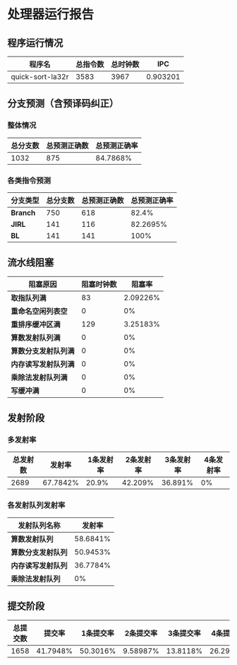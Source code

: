 # 处理器运行报告
## 程序运行情况
|程序名|总指令数|总时钟数|IPC|
|---|---|---|---|
|quick-sort-la32r|3583|3967|0.903201|

## 分支预测（含预译码纠正）
### 整体情况
|总分支数|总预测正确数|总预测正确率|
|---|---|---|
|1032|875|84.7868%|

### 各类指令预测
|分支类型|总分支数|总预测正确数|总预测正确率|
|---|---|---|---|
|**Branch**| 750 | 618 | 82.4%|
|**JIRL**| 141 | 116 | 82.2695%|
|**BL**| 141 | 141 | 100%|

## 流水线阻塞
|阻塞原因|阻塞时钟数|阻塞率|
|---|---|---|
|**取指队列满**| 83 | 2.09226%|
|**重命名空闲列表空**|0 | 0%|
|**重排序缓冲区满**|129 | 3.25183%|
|**算数发射队列满**|0 | 0%|
|**算数分支发射队列满**|0 | 0%|
|**内存读写发射队列满**|0 | 0%|
|**乘除法发射队列满**|0 | 0%|
|**写缓冲满**|0 | 0%|

## 发射阶段
### 多发射率
|总发射数|发射率|1条发射率|2条发射率|3条发射率|4条发射率|
|---|---|---|---|---|---|
|2689|67.7842%|20.9%|42.209%|36.891%|0%|

### 各发射队列发射率
|发射队列名称|发射率|
|---|---|
|**算数发射队列**|58.6841%|
|**算数分支发射队列**|50.9453%|
|**内存读写发射队列**|36.7784%|
|**乘除法发射队列**|0%|

## 提交阶段
|总提交数|提交率|1条提交率|2条提交率|3条提交率|4条提交率|
|---|---|---|---|---|---|
|1658|41.7948%|50.3016%|9.58987%|13.8118%|26.2967%|
